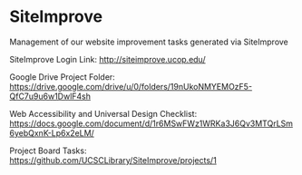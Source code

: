# SiteImprove
Management of our website improvement tasks generated via SiteImprove

SiteImprove Login Link: http://siteimprove.ucop.edu/

Google Drive Project Folder: https://drive.google.com/drive/u/0/folders/19nUkoNMYEMOzF5-QfC7u9u6w1DwlF4sh

Web Accessibility and Universal Design Checklist: https://docs.google.com/document/d/1r6MSwFWz1WRKa3J6Qv3MTQrLSm6yebQxnK-Lp6x2eLM/

Project Board Tasks: https://github.com/UCSCLibrary/SiteImprove/projects/1
